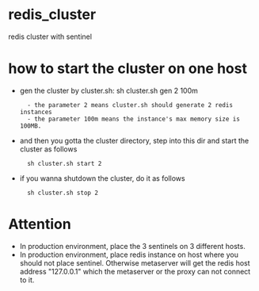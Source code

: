 redis_cluster
===============

redis cluster  with sentinel


# how to start the cluster on one host

* gen the cluster by cluster.sh: sh cluster.sh gen 2 100m

		- the parameter 2 means cluster.sh should generate 2 redis instances
		- the parameter 100m means the instance's max memory size is 100MB.

* and then you gotta the cluster directory, step into this dir and start the cluster as follows

		sh cluster.sh start 2

* if you wanna shutdown the cluster, do it as follows

		sh cluster.sh stop 2
		
# Attention
* In production environment, place the 3 sentinels on 3 different hosts.
* In production environment, place redis instance on host where you should not place sentinel. Otherwise metaserver will get the redis host address "127.0.0.1" which the metaserver or the proxy can not connect to it. 